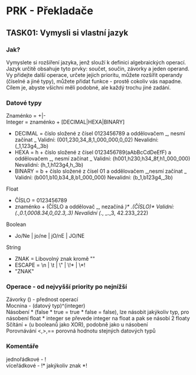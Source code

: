 # PRK - Překladače

## TASK01: Vymysli si vlastní jazyk
### Jak?
Vymyslete si rozšíření jazyka, jenž slouží k definici algebraických operací. Jazyk určitě obsahuje tyto prvky: součet, součin, závorky a jeden operand. Vy přidejte další operace, určete jejich prioritu, můžete rozšířit operandy (číselné a jiné typy), můžete přidat funkce - prostě cokoliv vás napadne. Cílem je, abyste všichni měli podobné, ale každý trochu jiné zadání.

### Datové typy
Znaménko = +|- \
Integer = znaménko + [DECIMAL|HEXA|BINARY] 
  - DECIMAL = číslo složené z čísel 0123456789 a  oddělovačem _, nesmí začínat _  Validní: (001,230,34_8,1_000_000,0_02) Nevalidní: (_1,123g4,_3b)
  - HEXA = h + číslo složené z čísel 0123456789(aAbBcCdDeEfF) a oddělovačem _, nesmí začínat _ Validní: (h001,h230,h34_8f,h1_000_000) Nevalidní: (h_1,h123g4,h_3b)
  - BINARY = b + číslo složené z čísel 01 a oddělovačem _,nesmí začínat _ Validní: (b001,b10,b34_8,b1_000_000) Nevalidní: (b_1,b123g4,_3b)

Float
  - ČÍSLO = 0123456789
  - znaménko + (ČÍSLO a oddělovač _, nezačíná _)* .(ČÍSLO)* Validní: (.,0.1,0008.34,0_02.3,.3) Nevalidní (_., _._3, 42.233_222)

Boolean 
  - Jo/Ne | jo/ne | jO/nE | JO/NE

String
  - ZNAK = Libovolný znak kromě ""
  - ESCAPE = \n | \t | &#92;" | &#92;!* |  &#92;*!
  - "ZNAK"


### Operace - od nejvyšší priority po nejnížší
Závorky () - přednost operací\
Mocnina - (datový typ)^(integer)\
Násobení * (false * true = true * false = false), lze násobit jakýkoliv typ, pro násobení float * integer se převede integer na float a pak se násobí 2 floaty\
Sčítání + (u booleanů jako XOR), podobně jako u násobení\
Porovnávání <,>,== porovná hodnotu stejných datových typů

### Komentáře
jednořádkové - !\
víceřádkové - !* jakýkoliv znak *!



